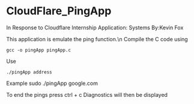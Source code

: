 # CloudFlare_PingApp
In Response to Cloudflare Internship Application: Systems
By:Kevin Fox


This application is emulate the ping function.\n
Compile the C code using
```
gcc -o pingApp pingApp.c
```

Use
```
./pingApp address
```

Example
sudo ./pingApp google.com

To end the pings press ctrl + c
Diagnostics will then be displayed
